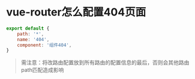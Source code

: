 # vue-router怎么配置404页面

```js
export default {
    path: '*',
    name: '404',
    component: '组件404',
}
```

> 需注意：将改路由配置放到所有路由的配置信息的最后，否则会其他路由path匹配造成影响